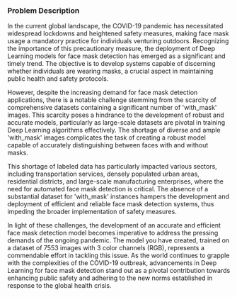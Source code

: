 ### Problem Description

In the current global landscape, the COVID-19 pandemic has necessitated widespread lockdowns and heightened safety measures, making face mask usage a mandatory practice for individuals venturing outdoors. Recognizing the importance of this precautionary measure, the deployment of Deep Learning models for face mask detection has emerged as a significant and timely trend. The objective is to develop systems capable of discerning whether individuals are wearing masks, a crucial aspect in maintaining public health and safety protocols.

However, despite the increasing demand for face mask detection applications, there is a notable challenge stemming from the scarcity of comprehensive datasets containing a significant number of 'with_mask' images. This scarcity poses a hindrance to the development of robust and accurate models, particularly as large-scale datasets are pivotal in training Deep Learning algorithms effectively. The shortage of diverse and ample 'with_mask' images complicates the task of creating a robust model capable of accurately distinguishing between faces with and without masks.

This shortage of labeled data has particularly impacted various sectors, including transportation services, densely populated urban areas, residential districts, and large-scale manufacturing enterprises, where the need for automated face mask detection is critical. The absence of a substantial dataset for 'with_mask' instances hampers the development and deployment of efficient and reliable face mask detection systems, thus impeding the broader implementation of safety measures.

In light of these challenges, the development of an accurate and efficient face mask detection model becomes imperative to address the pressing demands of the ongoing pandemic. The model you have created, trained on a dataset of 7553 images with 3 color channels (RGB), represents a commendable effort in tackling this issue. As the world continues to grapple with the complexities of the COVID-19 outbreak, advancements in Deep Learning for face mask detection stand out as a pivotal contribution towards enhancing public safety and adhering to the new norms established in response to the global health crisis.


